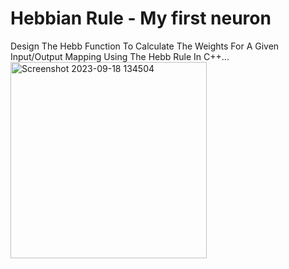 # Hebbian Rule - My first neuron
Design The Hebb Function To Calculate The Weights For A Given Input/Output Mapping Using The Hebb Rule In C++...
<img width="314" alt="Screenshot 2023-09-18 134504" src="https://github.com/giovanni-casonato/Hebbian-Rule/assets/120608584/3bc65b8c-f2f2-4e5c-8533-aa36f88113a1">

